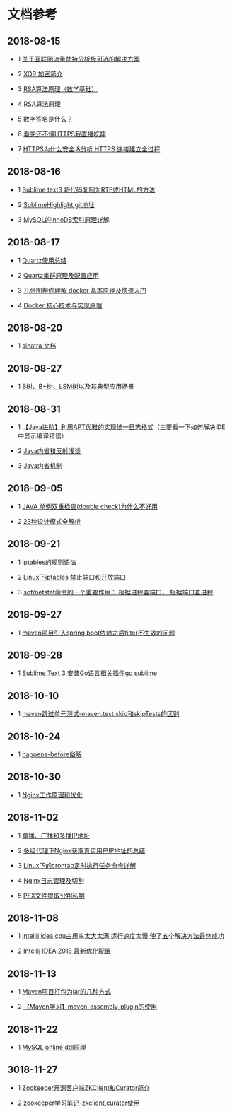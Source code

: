 ﻿文档参考
=================

## 2018-08-15

- 1 [关于互联网流量劫持分析极可选的解决方案](https://my.oschina.net/leejun2005/blog/614612)

- 2 [XOR 加密简介](http://www.ruanyifeng.com/blog/2017/05/xor.html)

- 3 [RSA算法原理（数学基础）](http://www.ruanyifeng.com/blog/2013/06/rsa_algorithm_part_one.html)

- 4 [RSA算法原理](http://www.ruanyifeng.com/blog/2013/07/rsa_algorithm_part_two.html)

- 5 [数字签名是什么？](http://www.ruanyifeng.com/blog/2011/08/what_is_a_digital_signature.html)

- 6 [看完还不懂HTTPS我直播吃翔](https://blog.csdn.net/winwill2012/article/details/71774469)

- 7 [HTTPS为什么安全 &分析 HTTPS 连接建立全过程](https://www.jianshu.com/p/0d8575b132a8)

## 2018-08-16

- 1 [Sublime text3 将代码复制为RTF或HTML的方法](https://www.jianshu.com/p/bea2ea00e76d)

- 2 [SublimeHighlight git地址](https://github.com/n1k0/SublimeHighlight/)

- 3 [MySQL的InnoDB索引原理详解](http://www.admin10000.com/document/5372.html)

## 2018-08-17

- 1 [Quartz使用总结](https://www.cnblogs.com/drift-ice/p/3817269.html)

- 2 [Quartz集群原理及配置应用](https://www.cnblogs.com/zhenyuyaodidiao/p/4755649.html)

- 3 [几张图帮你理解 docker 基本原理及快速入门](https://www.cnblogs.com/SzeCheng/p/6822905.html)

- 4 [Docker 核心技术与实现原理](https://draveness.me/docker)

## 2018-08-20

- 1 [sinatra 文档](https://www.simapple.com/sinatra-chinese-doc)

## 2018-08-27

- 1 [B树、B+树、LSM树以及其典型应用场景](https://blog.csdn.net/u010853261/article/details/78217823)

## 2018-08-31

- 1 [【Java进阶】利用APT优雅的实现统一日志格式](http://emacoo.cn/coding/java-apt-logging/)（主要看一下如何解决IDE中显示编译错误）

- 2 [Java内省和反射浅谈](https://www.cnblogs.com/winclpt/articles/7405271.html)

- 3 [Java内省机制](https://blog.csdn.net/u010445297/article/details/60967146)

## 2018-09-05

- 1 [JAVA 单例双重检查(double check)为什么不好用](https://blog.csdn.net/anjxue/article/details/51038466)

- 2 [23种设计模式全解析](https://www.cnblogs.com/geek6/p/3951677.html)

## 2018-09-21

- 1 [iptables的规则语法](https://blog.csdn.net/junjieguo/article/details/7478295)

- 2 [Linux下iptables 禁止端口和开放端口](https://www.cnblogs.com/zongfa/p/7967935.html)

- 3 [sof/netstat命令的一个重要作用： 根据进程查端口， 根据端口查进程](https://blog.csdn.net/stpeace/article/details/69934763)

## 2018-09-27

- 1 [maven项目引入spring boot依赖之后filter不生效的问题](https://blog.csdn.net/mn960mn/article/details/78834875)

## 2018-09-28

- 1 [Sublime Text 3 安装Go语言相关插件go sublime](https://www.cnblogs.com/fengxm/p/5940900.html)

## 2018-10-10

- 1 [maven跳过单元测试-maven.test.skip和skipTests的区别](https://www.cnblogs.com/javabg/p/8026881.html)

## 2018-10-24

- 1 [happens-before俗解](http://ifeve.com/easy-happens-before/)

## 2018-10-30

- 1 [Nginx工作原理和优化](https://www.cnblogs.com/linguoguo/p/5511293.html)

## 2018-11-02

- 1 [单播、广播和多播IP地址](http://www.cnblogs.com/therock/articles/2798653.html)

- 2 [多级代理下Nginx获取真实用户IP地址的总结](https://blog.csdn.net/abc86319253/article/details/44492985)

- 3 [Linux下的crontab定时执行任务命令详解](https://www.cnblogs.com/longjshz/p/5779215.html)

- 4 [Nginx日志管理及切割](https://blog.csdn.net/zhuchunyan_aijia/article/details/80763180)

- 5 [PFX文件提取公钥私钥](https://blog.csdn.net/problem2050/article/details/50528704)

## 2018-11-08

- 1 [intellij idea cpu占用率太大太满 运行速度太慢 使了五个解决方法最终成功](https://blog.csdn.net/zdxxinlang/article/details/78391060)

- 2 [Intellij IDEA 2018 最新优化配置](https://blog.csdn.net/qq_32454537/article/details/81905117)

## 2018-11-13

- 1 [Maven项目打包为jar的几种方式](https://blog.csdn.net/puhaiyang/article/details/78380550)

- 2 [【Maven学习】maven-assembly-plugin的使用](http://www.cnblogs.com/f-zhao/p/6929814.html)

## 2018-11-22
 - 1 [MySQL online ddl原理](http://www.cnblogs.com/cchust/p/4639397.html)
 
 ## 3018-11-27
 
 - 1 [Zookeeper开源客户端ZKClient和Curator简介](https://blog.csdn.net/wo541075754/article/details/68067872)
 
 - 2 [zookeeper学习笔记-zkclient,curator使用](https://blog.csdn.net/shangsu666/article/details/51453263)
